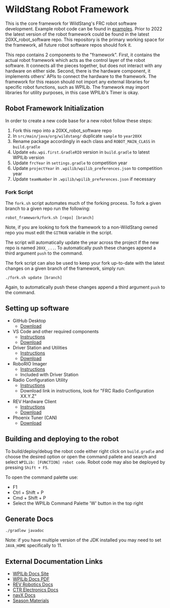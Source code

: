 # WildStang Robot Framework

This is the core framework for WildStang's FRC robot software development.
Example robot code can be found in [examples](examples).
Prior to 2022 the latest version of the robot framework could be found in the latest 20XX_robot_software repo.
This repository is the primary working space for the framework, all future robot software repos should fork it.

This repo contains 2 components to the "framework".
First, it contains the actual robot framework which acts as the control layer of the robot software.
It connects all the pieces together, but does not interact with any hardware on either side.
Second, there is the hardware component, it implements others' APIs to connect the hardware to the framework.
The framework for this reason should not import any external libraries for specific robot functions, such as WPILib.
The framework may import libraries for utility purposes, in this case WPILib's Timer is okay.

## Robot Framework Initialization

In order to create a new code base for a new robot follow these steps:
1. Fork this repo into a 20XX_robot_software repo
2. In `src/main/java/org/wildstang/` duplicate `sample` to `year20XX`
3. Rename package accordingly in each class and `ROBOT_MAIN_CLASS` in `build.gradle`
4. Update `edu.wpi.first.GradleRIO` version in `build.gradle` to latest WPILib version
5. Update `frcYear` in `settings.gradle` to competition year
6. Update `projectYear` in `.wpilib/wpilib_preferences.json` to competition year
7. Update `teamNumber` in `.wpilib/wpilib_preferences.json` if necessary

### Fork Script

The `fork.sh` script automates much of the forking process.
To fork a given branch to a given repo run the following:
```
robot_framework/fork.sh [repo] [branch]
```
Note, if you are looking to fork the framework to a non-WildStang owned repo you must edit the `GITHUB` variable in the script.

The script will automatically update the year across the project if the new repo is named `20XX_...`.
To automatically push these changes append a third argument `push` to the command.

The fork script can also be used to keep your fork up-to-date with the latest changes on a given branch of the framework, simply run:
```
./fork.sh update [branch]
```
Again, to automatically push these changes append a third argument `push` to the command.

## Setting up software
- GitHub Desktop
  - [Download](https://desktop.github.com/)
- VS Code and other required components
  - [Instructions](https://docs.wpilib.org/en/stable/docs/zero-to-robot/step-2/wpilib-setup.html)
  - [Download](https://github.com/wpilibsuite/allwpilib/releases/latest/)
- Driver Station and Utilities
  - [Instructions](https://docs.wpilib.org/en/stable/docs/zero-to-robot/step-2/frc-game-tools.html)
  - [Download](https://www.ni.com/en-us/support/downloads/drivers/download.frc-game-tools.html/)
- RoboRIO Imager
  - [Instructions](https://docs.wpilib.org/en/stable/docs/zero-to-robot/step-3/imaging-your-roborio.html)
  - Included with Driver Station
- Radio Configuration Utility
  - [Instructions](https://docs.wpilib.org/en/stable/docs/zero-to-robot/step-3/radio-programming.html)
  - Download link in instructions, look for "FRC Radio Configuration XX.Y.Z"
- REV Hardware Client
  - [Instructions](https://docs.revrobotics.com/rev-hardware-client/getting-started/installation-instructions)
  - [Download](https://github.com/REVrobotics/REV-Software-Binaries/releases/latest)
- Phoenix Tuner (CAN)
  - [Download](https://github.com/CrossTheRoadElec/Phoenix-Releases/releases/latest/)

## Building and deploying to the robot

To build/deploy/debug the robot code either right click on `build.gradle` and choose the desired option or open the command pallete and search and select `WPILib: [FUNCTION] robot code`.
Robot code may also be deployed by pressing `Shift + F5`.

To open the command palette use:
- F1
- Ctrl + Shift + P
- Cmd + Shift + P
- Select the WPILib Command Palette 'W' button in the top right

## Generate Docs

`./gradlew javadoc`

Note: if you have multiple version of the JDK installed you may need to set `JAVA_HOME` specifically to 11.

## External Documentation Links

- [WPILib Docs Site](https://docs.wpilib.org/en/stable/index.html)
- [WPILib Docs PDF](https://readthedocs.org/projects/frc-docs/downloads/pdf/latest/)
- [REV Robotics Docs](https://www.revrobotics.com/software/)
- [CTR Electronics Docs](https://docs.ctre-phoenix.com/en/stable/)
- [navX Docs](https://pdocs.kauailabs.com/navx-mxp/software/roborio-libraries/)
- [Season Materials](https://www.firstinspires.org/resource-library/frc/competition-manual-qa-system)